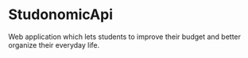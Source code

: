 # StudonomicApi
Web application which lets students to improve their budget and better organize their everyday life.
